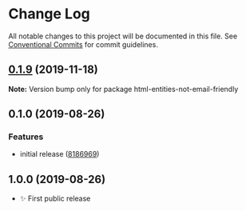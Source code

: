 # Change Log

All notable changes to this project will be documented in this file.
See [Conventional Commits](https://conventionalcommits.org) for commit guidelines.

## [0.1.9](https://gitlab.com/codsen/codsen/compare/html-entities-not-email-friendly@0.1.8...html-entities-not-email-friendly@0.1.9) (2019-11-18)

**Note:** Version bump only for package html-entities-not-email-friendly





## 0.1.0 (2019-08-26)

### Features

- initial release ([8186969](https://gitlab.com/codsen/codsen/commit/8186969))

## 1.0.0 (2019-08-26)

- ✨ First public release
